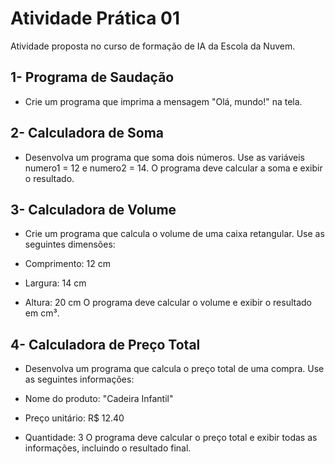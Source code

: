 # Atividade Prática 01

Atividade proposta no curso de formação de IA da Escola da Nuvem.


## 1- Programa de Saudação
* Crie um programa que imprima a mensagem "Olá, mundo!" na tela.

## 2- Calculadora de Soma
* Desenvolva um programa que soma dois números. Use as variáveis numero1 = 12 e numero2 = 14. O programa deve calcular a soma e exibir o resultado.

## 3- Calculadora de Volume
* Crie um programa que calcula o volume de uma caixa retangular. Use as seguintes dimensões:

* Comprimento: 12 cm
* Largura: 14 cm
* Altura: 20 cm
O programa deve calcular o volume e exibir o resultado em cm³.

## 4- Calculadora de Preço Total
* Desenvolva um programa que calcula o preço total de uma compra. Use as seguintes informações:

* Nome do produto: "Cadeira Infantil"
* Preço unitário: R$ 12.40
* Quantidade: 3
O programa deve calcular o preço total e exibir todas as informações, incluindo o resultado final.